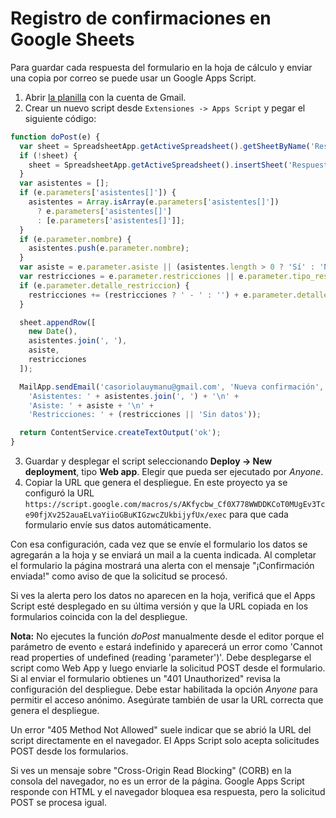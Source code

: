 # Registro de confirmaciones en Google Sheets

Para guardar cada respuesta del formulario en la hoja de cálculo y enviar una copia por correo se puede usar un Google Apps Script.

1. Abrir [la planilla](https://docs.google.com/spreadsheets/d/10rUuW9rKVIxR3e18DWR321lsH4GZBVlpv_r6dq8qZ_c/edit?usp=sharing) con la cuenta de Gmail.
2. Crear un nuevo script desde `Extensiones -> Apps Script` y pegar el siguiente código:

```javascript
function doPost(e) {
  var sheet = SpreadsheetApp.getActiveSpreadsheet().getSheetByName('Respuestas');
  if (!sheet) {
    sheet = SpreadsheetApp.getActiveSpreadsheet().insertSheet('Respuestas');
  }
  var asistentes = [];
  if (e.parameters['asistentes[]']) {
    asistentes = Array.isArray(e.parameters['asistentes[]'])
      ? e.parameters['asistentes[]']
      : [e.parameters['asistentes[]']];
  }
  if (e.parameter.nombre) {
    asistentes.push(e.parameter.nombre);
  }
  var asiste = e.parameter.asiste || (asistentes.length > 0 ? 'Sí' : 'No');
  var restricciones = e.parameter.restricciones || e.parameter.tipo_restriccion || '';
  if (e.parameter.detalle_restriccion) {
    restricciones += (restricciones ? ' - ' : '') + e.parameter.detalle_restriccion;
  }

  sheet.appendRow([
    new Date(),
    asistentes.join(', '),
    asiste,
    restricciones
  ]);

  MailApp.sendEmail('casoriolauymanu@gmail.com', 'Nueva confirmación',
    'Asistentes: ' + asistentes.join(', ') + '\n' +
    'Asiste: ' + asiste + '\n' +
    'Restricciones: ' + (restricciones || 'Sin datos'));

  return ContentService.createTextOutput('ok');
}
```

3. Guardar y desplegar el script seleccionando **Deploy -> New deployment**, tipo **Web app**. Elegir que pueda ser ejecutado por *Anyone*.
4. Copiar la URL que genera el despliegue. En este proyecto ya se configuró la URL
   `https://script.google.com/macros/s/AKfycbw_Cf0X778WWDDKCoT0MUgEv3Tce90fjXv252auaELvaYiioGBuKIGzwcZUkbijyfUx/exec`
   para que cada formulario envíe sus datos automáticamente.

Con esa configuración, cada vez que se envíe el formulario los datos se agregarán a la hoja y se enviará un mail a la cuenta indicada.
Al completar el formulario la página mostrará una alerta con el mensaje
"¡Confirmación enviada!" como aviso de que la solicitud se procesó.

Si ves la alerta pero los datos no aparecen en la hoja, verificá que el Apps Script esté desplegado en su última versión y que la URL copiada en los formularios coincida con la del despliegue.

**Nota:** No ejecutes la función *doPost* manualmente desde el editor porque el parámetro de evento `e` estará indefinido y aparecerá un error como 'Cannot read properties of undefined (reading \'parameter\')'. Debe desplegarse el script como Web App y luego enviarle la solicitud POST desde el formulario.
Si al enviar el formulario obtienes un "401 Unauthorized" revisa la configuración del despliegue. Debe estar habilitada la opción *Anyone* para permitir el acceso anónimo. Asegúrate también de usar la URL correcta que genera el despliegue.

Un error "405 Method Not Allowed" suele indicar que se abrió la URL del script directamente en el navegador. El Apps Script solo acepta solicitudes POST desde los formularios.

Si ves un mensaje sobre "Cross-Origin Read Blocking" (CORB) en la consola del navegador, no es un error de la página. Google Apps Script responde con HTML y el navegador bloquea esa respuesta, pero la solicitud POST se procesa igual.
